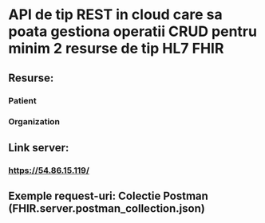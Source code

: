# API de tip REST in cloud care sa poata gestiona operatii CRUD pentru minim 2 resurse de tip HL7 FHIR

## Resurse:
### Patient
### Organization

## Link server:
### https://54.86.15.119/

## Exemple request-uri: Colectie Postman (FHIR.server.postman_collection.json)